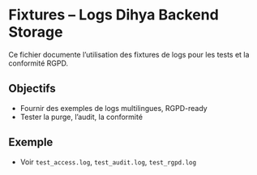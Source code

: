 # Fixtures – Logs Dihya Backend Storage

Ce fichier documente l’utilisation des fixtures de logs pour les tests et la conformité RGPD.

## Objectifs
- Fournir des exemples de logs multilingues, RGPD-ready
- Tester la purge, l’audit, la conformité

## Exemple
- Voir `test_access.log`, `test_audit.log`, `test_rgpd.log`
